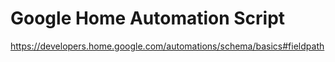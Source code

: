 # Google Home Automation Script

https://developers.home.google.com/automations/schema/basics#fieldpath